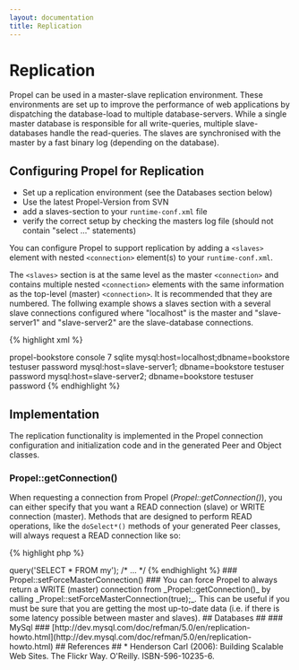 ```yaml
---
layout: documentation
title: Replication
---
```


# Replication #

Propel can be used in a master-slave replication environment. These environments are set up to improve the performance of web applications by dispatching the database-load to multiple database-servers. While a single master database is responsible for all write-queries, multiple slave-databases handle the read-queries. The slaves are synchronised with the master by a fast binary log (depending on the database).

## Configuring Propel for Replication ##

  * Set up a replication environment (see the Databases section below)
  * Use the latest Propel-Version from SVN
  * add a slaves-section to your `runtime-conf.xml` file
  * verify the correct setup by checking the masters log file (should not contain "select ..." statements)

You can configure Propel to support replication by adding a `<slaves>` element with nested `<connection>` element(s) to your `runtime-conf.xml`.

The `<slaves>` section is at the same level as the master `<connection>` and contains multiple nested `<connection>` elements with the same information as the top-level (master) `<connection>`. It is recommended that they are numbered. The follwing example shows a slaves section with a several slave connections configured where "localhost" is the master and "slave-server1" and "slave-server2" are the slave-database connections.

{% highlight xml %}
<?xml version="1.0"?>
<config>
  <log>
    <ident>propel-bookstore</ident>
    <name>console</name>
    <level>7</level>
  </log>
  <propel>
    <datasources default="bookstore">
      <datasource id="bookstore">
        <adapter>sqlite</adapter>
        <connection>
          <dsn>mysql:host=localhost;dbname=bookstore</dsn>
          <user>testuser</user>
          <password>password</password>
        </connection>
        <slaves>
         <connection>
          <dsn>mysql:host=slave-server1; dbname=bookstore</dsn>
          <user>testuser</user>
          <password>password</password>
         </connection>
         <connection>
          <dsn>mysql:host=slave-server2; dbname=bookstore</dsn>
          <user>testuser</user>
          <password>password</password>
         </connection>
        </slaves>
      </datasource>
    </datasources>
  </propel>
</config>
{% endhighlight %}

## Implementation ##

The replication functionality is implemented in the Propel connection configuration and initialization code and in the generated Peer and Object classes.

### Propel::getConnection() ###

When requesting a connection from Propel (_Propel::getConnection()_), you can either specify that you want a READ connection (slave) or WRITE connection (master).  Methods that are designed to perform READ operations, like the `doSelect*()` methods of your generated Peer classes, will always request a READ connection like so:

{% highlight php %}
<?php

$con = Propel::getConnection(MyPeer::DATABASE_NAME, Propel::CONNECTION_READ);
{% endhighlight %}

Other methods that are designed to perform write operations will explicitly request a Propel::CONNECTION_WRITE connection.  The WRITE connections are also the default, however, so applications that make a call to _Propel::getConnection()_ without specifying a connection mode will always get a master connection.

If you do have configured slave connections, Propel will choose a single random slave to use per request for any connections where the mode is Propel::CONNECTION_READ.

Both READ (slave) and WRITE (master) connections are only configured on demand.  If all of your SQL statements are SELECT queries, Propel will never create a connection to the master database (unless, of course, you have configured Propel to always use the master connection -- see below).

_Important:_ if you are using Propel to execute custom SQL queries in your application (and you want to make sure that Propel respects your replication setup), you will need to explicitly get the correct connection.  For example:

{% highlight php %}
<?php

$con = Propel::getConnection(MyPeer::DATABASE_NAME, Propel::CONNECTION_READ);
$stmt = $con->query('SELECT * FROM my');
/* ... */
{% endhighlight %}

### Propel::setForceMasterConnection() ###

You can force Propel to always return a WRITE (master) connection from _Propel::getConnection()_ by calling _Propel::setForceMasterConnection(true);_.  This can be useful if you must be sure that you are getting the most up-to-date data (i.e. if there is some latency possible between master and slaves).

## Databases ##

### MySql ###

[http://dev.mysql.com/doc/refman/5.0/en/replication-howto.html](http://dev.mysql.com/doc/refman/5.0/en/replication-howto.html)

## References ##

* Henderson Carl (2006): Building Scalable Web Sites. The Flickr Way. O'Reilly. ISBN-596-10235-6.

